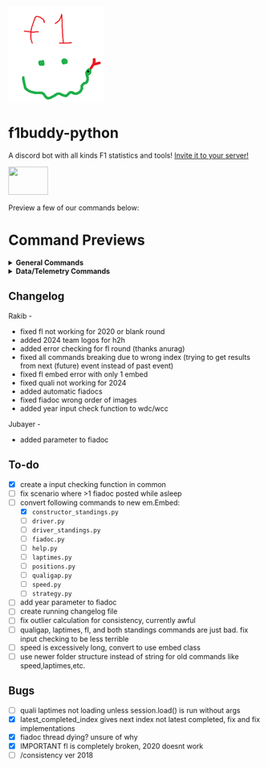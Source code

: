 <a href="https://discord.com/api/oauth2/authorize?client_id=1059405703116242995&permissions=139586816064&scope=bot">
    <img src="/botPics/f1python192.png">
</a>

# f1buddy-python

A discord bot with all kinds F1 statistics and tools!
[Invite it to your server!](https://discord.com/api/oauth2/authorize?client_id=1059405703116242995&permissions=139586816064&scope=bot)

<a href="https://discord.com/api/oauth2/authorize?client_id=1059405703116242995&permissions=139586816064&scope=bot">
    <img src="https://logodownload.org/wp-content/uploads/2017/11/discord-logo-01.png" width="79" height="56">
</a>

Preview a few of our commands below:

# Command Previews
<details><summary><b>General Commands</b></summary>
    
Schedule             |  Standings|  Driver|  
:-------------------------:|:-------------------------:|:-------------------------:
![](/images/schedule.png)  |  ![](/images/wdcwcc.png)|  ![](/images/driver.png)|  

Race Results             |  Quali Results |  FIA Document|  
:-------------------------:|:-------------------------:|:-------------------------:
![](/images/results.png)|    ![](/images/quali.png)|  ![](/images/fiadoc.png)|  

And more!!
</details>

<details><summary><b>Data/Telemetry Commands</b></summary>
    
Telemetry             |  Track Dominance |  Position Changes|  
:-------------------------:|:-------------------------:|:-------------------------:
![](/images/telemetry.png)  |  ![](/images/trackdominance.png)|  ![](/images/positions.png)|  

Qualifying Gap             |  Laptime Consistency |  Laptimes |  
:-------------------------:|:-------------------------:|:-------------------------:
![](/images/qualigap.png)|    ![](/images/consistency.png)|  ![](/images/laptimes.png)|  

And more!!
</details>


## Changelog
Rakib -
- fixed fl not working for 2020 or blank round
- added 2024 team logos for h2h
- added error checking for fl round (thanks anurag)
- fixed all commands breaking due to wrong index (trying to get results from next (future) event instead of past event)
- fixed fl embed error with only 1 embed
- fixed quali not working for 2024
- added automatic fiadocs
- fixed fiadoc wrong order of images
- added year input check function to wdc/wcc

Jubayer -
- added parameter to fiadoc


## To-do
- [x] create a input checking function in common
- [ ] fix scenario where >1 fiadoc posted while asleep
- [ ] convert following commands to new em.Embed: 
    - [x] `constructor_standings.py`
    - [ ] `driver.py`
    - [ ] `driver_standings.py`
    - [ ] `fiadoc.py`
    - [ ] `help.py`
    - [ ] `laptimes.py`
    - [ ] `positions.py`
    - [ ] `qualigap.py`
    - [ ] `speed.py`
    - [ ] `strategy.py`
- [ ] add year parameter to fiadoc
- [ ] create running changelog file
- [ ] fix outlier calculation for consistency, currently awful
- [ ] qualigap, laptimes, fl, and both standings commands are just bad. fix input checking to be less terrible
- [ ] speed is excessively long, convert to use embed class
- [ ] use newer folder structure instead of string for old commands like speed,laptimes,etc.

## Bugs
- [ ] quali laptimes not loading unless session.load() is run without args
- [x] latest_completed_index gives next index not latest completed, fix and fix implementations
- [x] fiadoc thread dying? unsure of why
- [x] IMPORTANT fl is completely broken, 2020 doesnt work
- [ ] /consistency ver 2018
